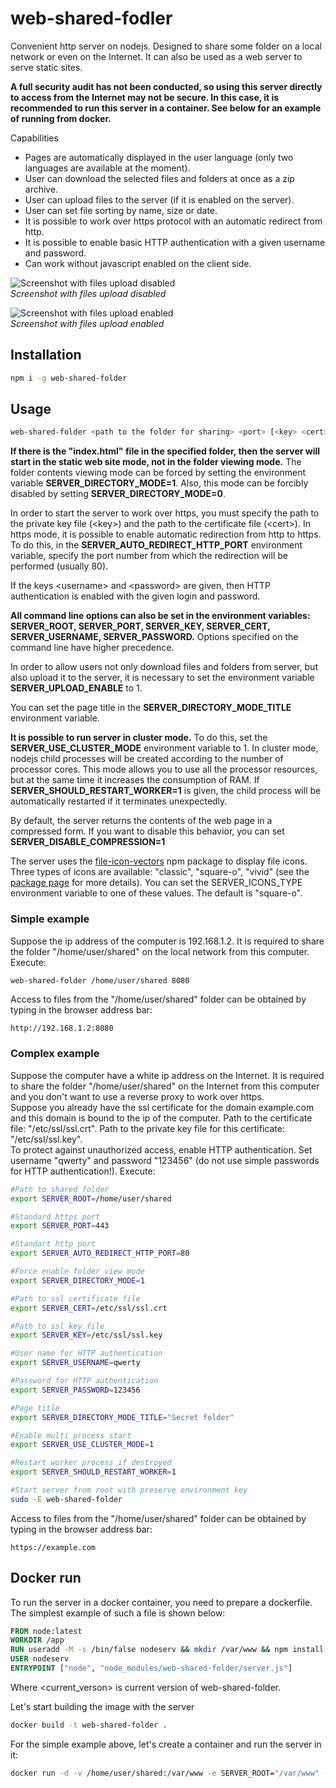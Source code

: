 # web-shared-fodler

Convenient http server on nodejs. Designed to share some folder on a local network or even on the Internet. It can also be used as a web server to serve static sites.

**A full security audit has not been conducted, so using this server directly to access from the Internet may not be secure. In this case, it is recommended to run this server in a container. See below for an example of running from docker.**

Capabilities
* Pages are automatically displayed in the user language (only two languages are available at the moment).
* User can download the selected files and folders at once as a zip archive.
* User can upload files to the server (if it is enabled on the server).
* User can set file sorting by name, size or date.
* It is possible to work over https protocol with an automatic redirect from http.
* It is possible to enable basic HTTP authentication with a given username and password.
* Can work without javascript enabled on the client side.

![Screenshot with files upload disabled](https://github.com/Mendeo/web-shared-folder/blob/master/img/screenshot_upload_disabled.png)  
*Screenshot with files upload disabled*

![Screenshot with files upload enabled](https://github.com/Mendeo/web-shared-folder/blob/master/img/screenshot_upload_enabled.png)  
*Screenshot with files upload enabled*

## Installation
```bash
npm i -g web-shared-folder
```

## Usage
```bash
web-shared-folder <path to the folder for sharing> <port> [<key> <cert>] [<username> <password>]
```
**If there is the "index.html" file in the specified folder, then the server will start in the static web site mode, not in the folder viewing mode.** The folder contents viewing mode can be forced by setting the environment variable **SERVER_DIRECTORY_MODE=1**. Also, this mode can be forcibly disabled by setting **SERVER_DIRECTORY_MODE=0**.

In order to start the server to work over https, you must specify the path to the private key file (\<key\>) and the path to the certificate file (\<cert\>).
In https mode, it is possible to enable automatic redirection from http to https. To do this, in the **SERVER_AUTO_REDIRECT_HTTP_PORT** environment variable, specify the port number from which the redirection will be performed (usually 80).

If the keys \<username\> and \<password\> are given, then HTTP authentication is enabled with the given login and password.

**All command line options can also be set in the environment variables: SERVER_ROOT, SERVER_PORT, SERVER_KEY, SERVER_CERT, SERVER_USERNAME, SERVER_PASSWORD.** Options specified on the command line have higher precedence.

In order to allow users not only download files and folders from server, but also upload it to the server, it is necessary to set the environment variable **SERVER_UPLOAD_ENABLE** to 1.

You can set the page title in the **SERVER_DIRECTORY_MODE_TITLE** environment variable.

**It is possible to run server in cluster mode.** To do this, set the **SERVER_USE_CLUSTER_MODE** environment variable to 1. In cluster mode, nodejs child processes will be created according to the number of processor cores. This mode allows you to use all the processor resources, but at the same time it increases the consumption of RAM. If **SERVER_SHOULD_RESTART_WORKER=1** is given, the child process will be automatically restarted if it terminates unexpectedly.

By default, the server returns the contents of the web page in a compressed form. If you want to disable this behavior, you can set **SERVER_DISABLE_COMPRESSION=1**

The server uses the [file-icon-vectors](https://www.npmjs.com/package/file-icon-vectors) npm package to display file icons. Three types of icons are available: "classic", "square-o", "vivid" (see the [package page](https://www.npmjs.com/package/file-icon-vectors) for more details). You can set the SERVER_ICONS_TYPE environment variable to one of these values. The default is "square-o".

### Simple example
Suppose the ip address of the computer is 192.168.1.2. It is required to share the folder "/home/user/shared" on the local network from this computer. Execute:

```bash
web-shared-folder /home/user/shared 8080
```
Access to files from the "/home/user/shared" folder can be obtained by typing in the browser address bar:

```
http://192.168.1.2:8080
```

### Complex example
Suppose the computer have a white ip address on the Internet. It is required to share the folder "/home/user/shared" on the Internet from this computer and you don't want to use a reverse proxy to work over https.  
Suppose you already have the ssl certificate for the domain example.com and this domain is bound to the ip of the computer. Path to the certificate file: "/etc/ssl/ssl.crt". Path to the private key file for this certificate: "/etc/ssl/ssl.key".  
To protect against unauthorized access, enable HTTP authentication. Set username "qwerty" and password "123456" (do not use simple passwords for HTTP authentication!). Execute:

```bash
#Path to shared folder
export SERVER_ROOT=/home/user/shared

#Standard https port
export SERVER_PORT=443

#Standart http port
export SERVER_AUTO_REDIRECT_HTTP_PORT=80

#Force enable folder view mode
export SERVER_DIRECTORY_MODE=1

#Path to ssl certificate file
export SERVER_CERT=/etc/ssl/ssl.crt

#Path to ssl key file
export SERVER_KEY=/etc/ssl/ssl.key

#User name for HTTP authentication
export SERVER_USERNAME=qwerty

#Password for HTTP authentication
export SERVER_PASSWORD=123456

#Page title
export SERVER_DIRECTORY_MODE_TITLE="Secret folder"

#Enable multi process start
export SERVER_USE_CLUSTER_MODE=1

#Restart worker process if destroyed
export SERVER_SHOULD_RESTART_WORKER=1

#Start server from root with preserve environment key
sudo -E web-shared-folder
```

Access to files from the "/home/user/shared" folder can be obtained by typing in the browser address bar:
```
https://example.com
```

## Docker run

To run the server in a docker container, you need to prepare a dockerfile. The simplest example of such a file is shown below:

```dockerfile
FROM node:latest
WORKDIR /app
RUN useradd -M -s /bin/false nodeserv && mkdir /var/www && npm install --global-style web-shared-folder@<current_verson>
USER nodeserv
ENTRYPOINT ["node", "node_modules/web-shared-folder/server.js"]
```
Where \<current_verson\> is current version of web-shared-folder.

Let's start building the image with the server

```bash
docker build -t web-shared-folder .
```

For the simple example above, let's create a container and run the server in it:

```bash
docker run -d -v /home/user/shared:/var/www -e SERVER_ROOT="/var/www" -e SERVER_PORT=8080 --name web-shared-folder -p 80:8080 web-shared-folder
```
